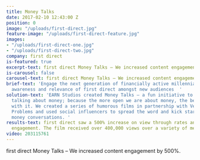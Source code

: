 ```yaml
---
title: Money Talks
date: 2017-02-10 12:43:00 Z
position: 0
image: "/uploads/first-direct.jpg"
feature-image: "/uploads/first-direct-feature.jpg"
images:
- "/uploads/first-direct-one.jpg"
- "/uploads/first-direct-two.jpg"
company: first direct
is-featured: true
excerpt-text: first direct Money Talks – We increased content engagement by 500%.
is-carousel: false
carousel-text: first direct Money Talks – We increased content engagement by 500%.
brief-text: 'Engage the next generation of financially active millennials to raise
  awareness and relevance of first direct amongst new audiences  '
solution-text: 'EARN Studios created Money Talks – a fun initiative to get people
  talking about money; because the more open we are about money, the better we are
  with it. We created a series of humorous films in partnership with Very British
  Problems and used social influencers to spread the word and kick start those awkward
  money conversations. '
results-text: first direct saw a 500% increase on view through rates and audience
  engagement. The film received over 400,000 views over a variety of media channels.
video: 203115761
---
```


first direct Money Talks – We increased content engagement by 500%.